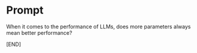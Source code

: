 # Prompt

When it comes to the performance of LLMs, does more parameters always mean better performance?

[END]